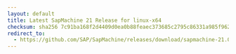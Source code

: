 ```yaml
---
layout: default
title: Latest SapMachine 21 Release for linux-x64
checksum: sha256 7c91ba168f2d4409d0ea0b88feaec373685c2795c86331a985f9623c258455f5
redirect_to:
  - https://github.com/SAP/SapMachine/releases/download/sapmachine-21.0.5/sapmachine-jre-21.0.5_linux-x64_bin.tar.gz
---
```

